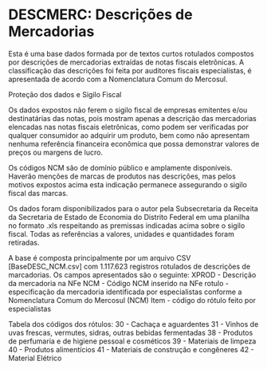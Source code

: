 # DESCMERC: Descrições de Mercadorias
Esta é uma base dados formada por de textos curtos rotulados compostos por descrições de mercadorias extraídas de notas fiscais eletrônicas.
A classificação das descrições foi feita por auditores fiscais especialistas, é apresentada de acordo com a Nomenclatura Comum do Mercosul.

Proteção dos dados e Sigilo Fiscal

Os dados expostos não ferem o sigilo fiscal de empresas emitentes e/ou destinatárias das notas, pois mostram apenas a descrição das mercadorias elencadas nas notas fiscais eletrônicas, como podem ser verificadas por qualquer consumidor ao adquirir um produto, bem como não apresentam nenhuma referência financeira econômica que possa demonstrar valores de preços ou margens de lucro. 

Os códigos NCM são de domínio público e amplamente disponíveis. Haverão menções de marcas de produtos nas descrições, mas pelos motivos expostos acima esta indicação permanece assegurando o sigilo fiscal das marcas.

Os dados foram disponibilizados para o autor pela Subsecretaria da Receita da Secretaria de Estado de Economia do Distrito Federal em uma planilha no formato .xls respeitando as premissas indicadas acima sobre o sigilo fiscal. Todas as referências a valores, unidades e quantidades foram retiradas.

A base é composta principalmente por um arquivo CSV [BaseDESC_NCM.csv] com 1.117.623 registros rotulados de descrições de marcadorias.
Os campos apresentados são o seguinte:
XPROD - Descrição da mercadoria na NFe
NCM - Código NCM inserido na NFe
rotulo - especificação da mercadoria identificada por especialistas conforme a Nomenclatura Comum do Mercosul (NCM)
Item - código do rótulo feito por especialistas

Tabela dos códigos dos rótulos:
30 - Cachaça e aguardentes
31 - Vinhos de uvas frescas, vermutes, sidras, outras bebidas fermentadas
38 - Produtos de perfumaria e de higiene pessoal e cosméticos
39 - Materiais de limpeza
40 - Produtos alimentícios
41 - Materiais de construção e congêneres
42 - Material Elétrico
